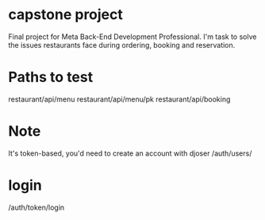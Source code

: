 # capstone project
 Final project for Meta Back-End Development Professional. I'm task to solve the issues restaurants face during ordering, booking and reservation.

# Paths to test
restaurant/api/menu
restaurant/api/menu/pk
restaurant/api/booking

# Note
It's token-based, you'd need to create an account with djoser
/auth/users/

# login
/auth/token/login